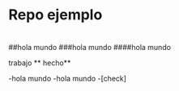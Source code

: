 # Repo ejemplo <h1>
##hola mundo
###hola mundo
####hola mundo

 trabajo ** hecho**
 
 -hola mundo
 -hola mundo
 -[check]
